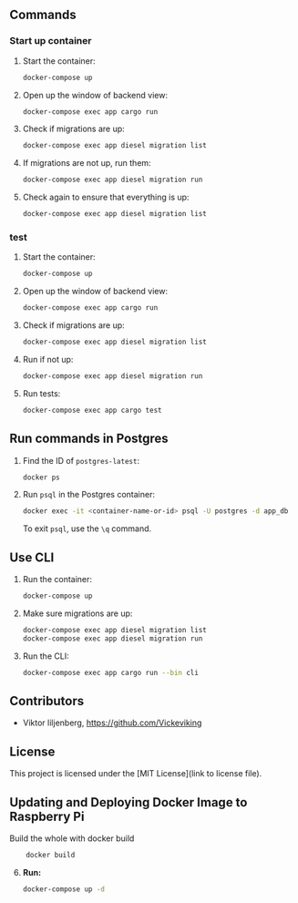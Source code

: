 
## Commands

### Start up container 

1. Start the container:
    ```bash
    docker-compose up
    ```
2. Open up the window of backend view:
    ```bash
    docker-compose exec app cargo run
    ```
3. Check if migrations are up:
    ```bash
    docker-compose exec app diesel migration list
    ```
4. If migrations are not up, run them:
    ```bash
    docker-compose exec app diesel migration run
    ```
5. Check again to ensure that everything is up:
    ```bash
    docker-compose exec app diesel migration list
    ```

### test
1. Start the container:
    ```bash
    docker-compose up
    ```
2. Open up the window of backend view:
    ```bash
    docker-compose exec app cargo run
    ```
3. Check if migrations are up:
    ```bash
    docker-compose exec app diesel migration list
    ```
4. Run if not up:
    ```bash
    docker-compose exec app diesel migration run
    ```
5. Run tests:
    ```bash
    docker-compose exec app cargo test
    ```

## Run commands in Postgres

1. Find the ID of `postgres-latest`:
    ```bash
    docker ps
    ```
2. Run `psql` in the Postgres container:
    ```bash
    docker exec -it <container-name-or-id> psql -U postgres -d app_db
    ```
    To exit `psql`, use the `\q` command.

## Use CLI

1. Run the container:
    ```bash
    docker-compose up
    ```
2. Make sure migrations are up:
    ```bash
    docker-compose exec app diesel migration list
    docker-compose exec app diesel migration run
    ```
3. Run the CLI:
    ```bash
    docker-compose exec app cargo run --bin cli
    ```

## Contributors

- Viktor liljenberg, https://github.com/Vickeviking

## License

This project is licensed under the [MIT License](link to license file).


## Updating and Deploying Docker Image to Raspberry Pi

Build the whole with docker build 
```bash
    docker build
```

6. **Run:**
    ```bash
    docker-compose up -d
    ```
